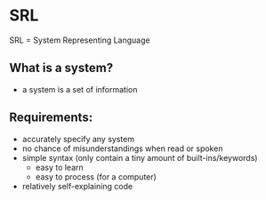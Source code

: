 SRL
===
SRL = System Representing Language

## What is a system?
- a system is a set of information

## Requirements:
- accurately specify any system
- no chance of misunderstandings when read or spoken
- simple syntax (only contain a tiny amount of built-ins/keywords)
	- easy to learn
	- easy to process (for a computer)
- relatively self-explaining code
